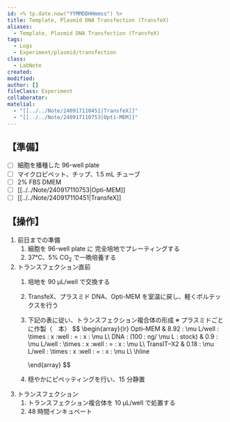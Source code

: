 ```yaml
---
id: <% tp.date.now("YYMMDDHHmmss") %>
title: Template, Plasmid DNA Transfection (TransfeX)
aliases:
  - Template, Plasmid DNA Transfection (TransfeX)
tags:
  - Logs
  - Experiment/plasmid/transfection
class:
  - LabNote
created: 
modified: 
author: []
fileClass: Experiment
collaborator: 
matelial:
  - "[[../../Note/240917110451|TransfeX]]"
  - "[[../../Note/240917110753|Opti-MEM]]"
---
```

## 【準備】
- [ ] 細胞を播種した 96-well plate
- [ ] マイクロピペット、チップ、1.5 mL チューブ
- [ ] 2% FBS DMEM
- [ ] [[../../Note/240917110753|Opti-MEM]]
- [ ] [[../../Note/240917110451|TransfeX]] 

## 【操作】
1. 前日までの準備
	1. 細胞を 96-well plate に 完全培地でプレーティングする
	2. 37℃、5% CO<sub>2</sub> で一晩培養する
2. トランスフェクション直前
	1. 培地を 90 μL/well で交換する
	2. TransfeX、プラスミド DNA、Opti-MEM を室温に戻し、軽くボルテックスを行う
	3. 下記の表に従い、トランスフェクション複合体の形成
	   ※ プラスミドごとに作製（　本）
	   $$
		\begin{array}{lr}
		Opti–MEM &  8.92 \: \mu L/well \: \times \: x \:well \: = \: x \: \mu L\\
		DNA \: (100 \: ng/ \mu L \: stock) & 0.9 \: \mu L/well \: \times \: x \:well \: = \: x \: \mu L\\
		TransIT–X2 & 0.18 \: \mu L/well \: \times \: x \:well \: = \: x \: \mu L\\
		\hline
		
		\end{array}
		$$
	3.  穏やかにピペッティングを行い、15 分静置
3. トランスフェクション
	1. トランスフェクション複合体を 10 μL/well で処置する
	2. 48 時間インキュベート

